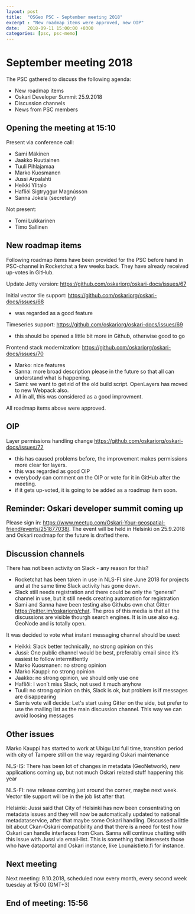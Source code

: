 ```yaml
---
layout: post
title:  "OSGeo PSC - September meeting 2018"
excerpt : "New roadmap items were approved, new OIP"
date:   2018-09-11 15:00:00 +0300
categories: [psc, psc-memo]
---
```


# September meeting 2018

The PSC gathered to discuss the following agenda:

- New roadmap items
- Oskari Developer Summit 25.9.2018
- Discussion channels
- News from PSC members

## Opening the meeting at 15:10

Present via conference call:

- Sami Mäkinen
- Jaakko Ruutiainen
- Tuuli Pihlajamaa
- Marko Kuosmanen
- Jussi Arpalahti
- Heikki Ylitalo
- Hafliði Sigtryggur Magnússon
- Sanna Jokela (secretary)

Not present:
- Tomi Lukkarinen
- Timo Sallinen

## New roadmap items

Following roadmap items have been provided for the PSC before hand in PSC-channel in Rocketchat a few weeks back. They have already received up-votes in GitHub.

Update Jetty version: https://github.com/oskariorg/oskari-docs/issues/67

Initial vector tile support: https://github.com/oskariorg/oskari-docs/issues/68
- was regarded as a good feature

Timeseries support: https://github.com/oskariorg/oskari-docs/issues/69 
- this should be opened a little bit more in Github, otherwise good to go

Frontend stack modernization: https://github.com/oskariorg/oskari-docs/issues/70 
- Marko: nice features
- Sanna: more broad description please in the future so that all can understand what is happening. 
- Sami: we want to get rid of the old build script. OpenLayers has moved to new Webpack also. 
- All in all, this was considered as a good improvment.

All roadmap items above were approved.

## OIP

Layer permissions handling change https://github.com/oskariorg/oskari-docs/issues/72 
- this has caused problems before, the improvement makes permissions more clear for layers. 
- this was regarded as good OIP
- everybody can comment on the OIP or vote for it in GitHub after the meeting. 
- if it gets up-voted, it is going to be added as a roadmap item soon.
 
## Reminder: Oskari developer summit coming up

Please sign in: https://www.meetup.com/Oskari-Your-geospatial-friend/events/251877038/. 
The event will be held in Helsinki on 25.9.2018 and Oskari roadmap for the future is drafted there.

## Discussion channels

There has not been activity on Slack - any reason for this? 

- Rocketchat has been taken in use in NLS-FI sine June 2018 for projects and at the same time Slack activity has gone down.
- Slack still needs registration and there could be only the “general” channel in use, but it still needs creating automation for registration
- Sami and Sanna have been testing also Githubs own chat Gitter https://gitter.im/oskariorg/chat. The pros of this media is that all the discussions are visible thourgh search engines. It is in use also e.g. GeoNode and is totally open.

It was decided to vote what instant messaging channel should be used:

- Heikki: Slack better technically, no strong opinion on this
- Jussi: One public channel would be best, preferably email since it’s easiest to follow intermittently 
- Marko Kuosmanen: no strong opinion
- Marko Kauppi:  no strong opinion
- Jaakko: no strong opinion, we should only use one
- Hafliði: I won’t miss Slack, not used it much anyhow
- Tuuli: no strong opinion on this, Slack is ok, but problem is if messages are disappearing
- Samis vote will decide: Let's start using Gitter on the side, but prefer to use the mailing list as the main discussion channel. This way we can avoid loosing messages

## Other issues

Marko Kauppi has started to work at Ubigu Ltd full time, transition period with city of Tampere still on the way regarding Oskari maintenance

NLS-IS: There has been lot of changes in metadata (GeoNetwork), new applications coming up, but not much Oskari related stuff happening this year

NLS-FI: new release coming just around the corner, maybe next week. Vector tile support will be in the job list after that. 

Helsinki: Jussi said that City of Helsinki has now been consentrating on metadata issues and they will now be automatically updated to national metadataservice, after that maybe some Oskari handling. Discussed a little bit about Ckan-Oskari compatibility and that there is a need for test how Oskari can handle interfaces from Ckan. Sanna will continue chatting with this issue with Jussi via email-list. This is something that interesets those who have dataportal and Oskari instance, like Lounaistieto.fi for instance. 

## Next meeting

Next meeting: 9.10.2018, scheduled now every month, every second week tuesday at 15:00 (GMT+3)

## End of meeting: 15:56
